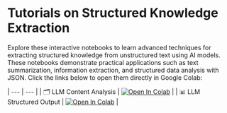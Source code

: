 # Tutorials on Structured Knowledge Extraction

Explore these interactive notebooks to learn advanced techniques for extracting structured knowledge from unstructured text using AI models. These notebooks demonstrate practical applications such as text summarization, information extraction, and structured data analysis with JSON. Click the links below to open them directly in Google Colab:

| --- | --- |
| 🗂️ LLM Content Analysis | [![Open In Colab](https://colab.research.google.com/assets/colab-badge.svg)](https://colab.research.google.com/github/aaubs/llm-content-analysis/blob/main/LLM_content_analysis_AAUBS.ipynb) |
| 📊 LLM Structured Output | [![Open In Colab](https://colab.research.google.com/assets/colab-badge.svg)](https://colab.research.google.com/github/aaubs/llm-content-analysis/blob/main/LLM_structured_output_AAUBS.ipynb) |